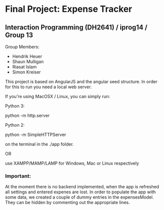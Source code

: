 # Final Project: Expense Tracker
## Interaction Programming (DH2641) / iprog14 / Group 13

Group Members: 
* Hendrik Heuer
* Shaun Mulligan
* Riasat Islam
* Simon Kreiser

This project is based on AngularJS and the angular seed structure. In order for this to run you need a local web server. 

If you're using MacOSX / Linux, you can simply run:

Python 3:

python -m http.server

Python 2:

python -m SimpleHTTPServer

on the terminal in the ./app folder.

OR 

use XAMPP/MAMP/LAMP for Windows, Mac or Linux respectively

### Important: 

At the moment there is no backend implemented, when the app is refreshed all settings and entered expenes are lost. In order to populate the app with some data, we created a couple of dummy entries in the expensesModel. They can be hidden by commenting out the appropriate lines.
